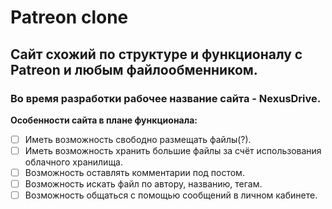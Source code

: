 # Patreon clone

## Сайт схожий по структуре и функционалу с Patreon и любым файлообменником.

### Во время разработки рабочее название сайта - NexusDrive.

**Особенности сайта в плане функционала:**
- [ ] Иметь возможность свободно размещать файлы(?).
- [ ] Иметь возможность хранить большие файлы за счёт использования облачного хранилища.
- [ ] Возможность оставлять комментарии под постом.
- [ ] Возможность искать файл по автору, названию, тегам.
- [ ] Возможность общаться с помощью сообщений в личном кабинете.